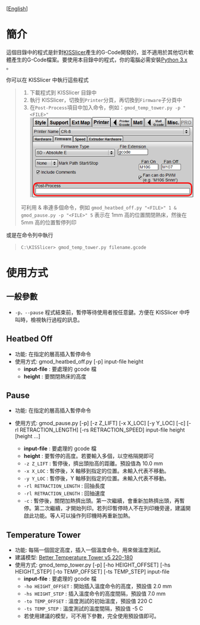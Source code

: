 [[English](./Readme.md)]

# 簡介
這個目錄中的程式是針對[KISSlicer](http://www.kisslicer.com/)產生的G-Code開發的，並不適用於其他切片軟體產生的G-Code檔案。要使用本目錄中的程式，你的電腦必需安裝[Python 3.x ](https://www.python.org/downloads/)。

你可以在 KISSlicer 中執行這些程式
> 1. 下載程式到 KISSlicer 目錄中
> 2. 執行 KISSlicer，切換到`Printer`分頁，再切換到`Firmware`子分頁中
> 3. 在`Post-Process`項目中加入命令，例如：`gmod_temp_tower.py -p "<FILE>"`
> ![](./image/post-process.png)
>
> 可利用 & 串連多個命令，例如
> `gmod_heatbed_off.py "<FILE>" 1 & gmod_pause.py -p "<FILE>" 5`
> 表示在 1mm 高的位置關閉熱床，然後在 5mm 高的位置暫停列印


或是在命令列中執行
> `C:\KISSlicer> gmod_temp_tower.py filename.gcode`

# 使用方式
## 一般參數
* `-p，--pause`
  程式結束前，暫停等待使用者按任意鍵。方便在 KISSlicer 中呼叫時，檢視執行過程的訊息。

## Heatbed Off
- 功能: 在指定的層高插入暫停命令
- 使用方式:
	gmod_heatbed_off.py [-p] input-file height
	* **input-file** : 要處理的 gcode 檔
	* **height** : 要關閉熱床的高度

## Pause
- 功能: 在指定的層高插入暫停命令
- 使用方式:
	gmod_pause.py [-p] [-z Z_LIFT] [-x X_LOC] [-y Y_LOC] [-c] [-rl RETRACTION_LENGTH] [-rs RETRACTION_SPEED] input-file height [height ...]

	* **input-file** : 要處理的 gcode 檔
	* **height** : 要暫停的高度。若要輸入多個，以空格隔開即可
	* `-z Z_LIFT` : 暫停後，擠出頭抬高的距離。預設值為 10.0 mm
	* `-x X_LOC` : 暫停後，X 軸移到指定的位置。未輸入代表不移動。
	* `-y Y_LOC` : 暫停後，Y 軸移到指定的位置。未輸入代表不移動。
	* `-rl RETRACTION_LENGTH` : 回抽長度
	* `-rl RETRACTION_LENGTH` : 回抽速度
	* `-c` : 暫停後，關閉加熱擠出頭。第一次繼續，會重新加熱擠出頭，再暫停。第二次繼續，才開始列印。若列印暫停時人不在列印機旁邊，建議開啟此功能。等人可以操作列印機時再重新加熱。

## Temperature Tower
- 功能: 每隔一個固定高度，插入一個溫度命令。用來做溫度測試。
- 建議模型: [Better Temperature Tower v5 220-180](https://www.thingiverse.com/thing:2222308)
- 使用方式:
	gmod_temp_tower.py [-p] [-ho HEIGHT_OFFSET] [-hs HEIGHT_STEP] [-to TEMP_OFFSET] [-ts TEMP_STEP] input-file
	* **input-file** : 要處理的 gcode 檔
	* `-ho HEIGHT_OFFSET` : 開始插入溫度命令的高度，預設值 2.0 mm
	* `-hs HEIGHT_STEP` : 插入溫度命令的高度間隔，預設值 7.0 mm
	* `-to TEMP_OFFSET` : 溫度測試的初始溫度，預設值 220 C
	* `-ts TEMP_STEP` : 溫度測試的溫度間隔，預設值 -5 C
	* 若使用建議的模型，可不用下參數，完全使用預設值即可。
